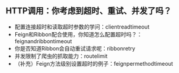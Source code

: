 ## HTTP调用：你考虑到超时、重试、并发了吗？

- 配置连接超时和读取超时参数的学问：clientreadtimeout
- Feign和Ribbon配合使用，你知道怎么配置超时吗？：feignandribbontimeout
- 你是否知道Ribbon会自动重试请求呢：ribbonretry
- 并发限制了爬虫的抓取能力：routelimit
- （补充）Feign方法级别设置超时的例子：feignpermethodtimeout
